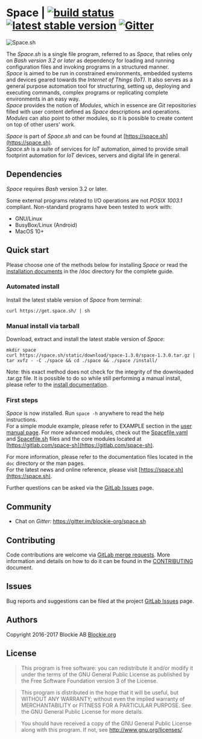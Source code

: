 
# Space | [![build status](https://gitlab.com/space-sh/space/badges/master/build.svg)](https://gitlab.com/space-sh/space/commits/master) [![latest stable version](https://img.shields.io/badge/latest%20stable-1.3.0-blue.svg?style=flat)](https://gitlab.com/space-sh/space/tags/1.3.0) [![Gitter](https://img.shields.io/gitter/room/nwjs/nw.js.svg)](https://gitter.im/blockie-org/space.sh)

![Space.sh](https://space.sh/static/img/logo.png)

The _Space.sh_ is a single file program, referred to as _Space_, that relies only on _Bash version 3.2 or later_ as dependency for loading and running configuration files and invoking programs in a structured manner.  
_Space_ is aimed to be run in constrained environments, embedded systems and devices geared towards the _Internet of Things (IoT)_. It also serves as a general purpose automation tool for structuring, setting up, deploying and executing commands, complex programs or replicating complete environments in an easy way.  
_Space_ provides the notion of _Modules_, which in essence are _Git_ repositories filled with user content defined as _Space_ descriptions and operations. _Modules_ can also point to other modules, so it is possible to create content on top of other users' work.  

_Space_ is part of _Space.sh_ and can be found at [https://space.sh](https://space.sh).  
_Space.sh_ is a suite of services for _IoT_ automation, aimed to provide small footprint automation for _IoT_ devices, servers and digital life in general.  


## Dependencies

_Space_ requires _Bash_ version 3.2 or later.

Some external programs related to I/O operations are not _POSIX 1003.1_ compliant. Non-standard programs have been tested to work with:  
- GNU/Linux  
- BusyBox/Linux (Android)  
- MacOS 10+  


## Quick start

Please choose one of the methods below for installing _Space_ or read the [installation documents](manuals/install.md) in the /doc directory for the complete guide.


### Automated install

Install the latest stable version of _Space_ from terminal:

```
curl https://get.space.sh/ | sh
```

### Manual install via tarball
Download, extract and install the latest stable version of _Space_:

```
mkdir space
curl https://space.sh/static/download/space-1.3.0/space-1.3.0.tar.gz | tar xvfz - -C ./space && cd ./space && ./space /install/
```
Note: this exact method does not check for the integrity of the downloaded .tar.gz file. It is possible to do so while still performing a manual install, please refer to the [install documentation](manuals/install.md).


### First steps
_Space_ is now installed. Run `space -h` anywhere to read the help instructions.  
For a simple module example, please refer to EXAMPLE section in the [user manual page](manuals/space.md). For more advanced modules, check out the [Spacefile.yaml](Spacefile.yaml) and [Spacefile.sh](Spacefile.sh) files and the core modules located at [https://gitlab.com/space-sh](https://gitlab.com/space-sh).  

For more information, please refer to the documentation files located in the `doc` directory or the man pages.  
For the latest news and online reference, please visit [https://space.sh](https://space.sh).

Further questions can be asked via the [GitLab Issues](https://gitlab.com/space-sh/space/issues) page.


## Community

* Chat on _Gitter_: https://gitter.im/blockie-org/space.sh


## Contributing

Code contributions are welcome via [GitLab merge requests](https://gitlab.com/space-sh/space/merge_requests). More information and details on how to do it can be found in the [CONTRIBUTING](CONTRIBUTING.md) document.


## Issues

Bug reports and suggestions can be filed at the project [GitLab Issues](https://gitlab.com/space-sh/space/issues) page.


## Authors

Copyright 2016-2017 Blockie AB [Blockie.org](https://blockie.org)


## License

>This program is free software: you can redistribute it and/or modify
>it under the terms of the GNU General Public License as published by
>the Free Software Foundation version 3 of the License.

>This program is distributed in the hope that it will be useful,
>but WITHOUT ANY WARRANTY; without even the implied warranty of
>MERCHANTABILITY or FITNESS FOR A PARTICULAR PURPOSE.  See the
>GNU General Public License for more details.

>You should have received a copy of the GNU General Public License
>along with this program.  If not, see <http://www.gnu.org/licenses/>.


